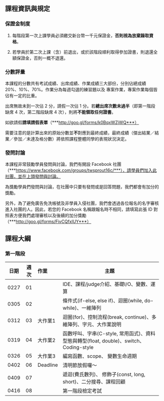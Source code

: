 ## 課程資訊與規定

### 保證金制度

1. 每階段第一次上課學員必須繳交新台幣一千元保證金，**否則視為放棄錄取資格**。

2. 若學員於第二次上課（含）前退出，或於該階段順利取得參加證書，則退還全額保證金，否則一概不退還。

### 分數評量

本課程的分數共有考試成績、出席成績、作業成績三大部份，分別佔總成績 20%、10%、70%。作業分為每週勾選的練習題以及
專案作業，專案作業每個皆佔有一定的比重。

出席無故未到一次佔 2 分，請假一次佔 1 分。若**總出席次數未過半**（即第一階段缺席 4 次，第二階段缺席 4 次），則將**不能領取任何證書**。

如欲請假**請填請假表單**（***http://goo.gl/forms/k0BqxWZjWQ***）

需要注意的是計算出來的原始分數並**不**對應到最終成績，最終成績（傑出結業／結業／參加／未達及格分數）將依照課程整體同學的表現狀況決定。

### 發問討論

本課程非常鼓勵學員發問與討論，我們有開設 Facebook 社團（***https://www.facebook.com/groups/twsprout16c/***），請學員們加入此社團，並在上頭發問與討論。

為獎勵學員們發問與討論，在社團中只要有發問或是回答問題，我們都會有加分的獎勵。

另外，為了避免廣告免洗帳號及非學員入侵社團，我們會透過各位報名的名字審核進入社團的人。因此，若您的 Facebook 名稱跟報名時不相同，請填寫此張 ID 對照表方便我們處理審核以及後續的加分獎勵（***http://goo.gl/forms/FivCQfxlUY***）

## 課程大綱

### 第一階段

| 日期 | 週次 | 作業     | 主題                                                           |
| ---- | :--: | :------- | ---                                                            |
| 0227 | 01   |          | IDE、課程/judge介紹、基礎I/O、變數、運算                             |
| 0305 | 02   |          | 條件式(if-else, else if)、迴圈(while, do-while)、一維陣列                                   |
| 0312 | 03   | 大作業1  | 迴圈(for)、控制流程(break, continue)、多維陣列、字元、大作業說明                              |
| 0319 | 04   | 大作業2  | 函數呼叫、字串(C-style, 常用函式)、資料型態與轉型(float, double)、switch、Coding-style |
| 0326 | 05   | 大作業3  | 編寫函數、scope、 變數生命週期                                    |
| 0402 | 06   | Deadline | 清明節放假囉～                                                 |
| 0409 | 07   |          | 遞迴(費氏數列)、 修飾子(const, long, short)、二分搜尋、課程回顧                                  |
| 0416 | 08   |          | 第一階段檢定考試                                               |
